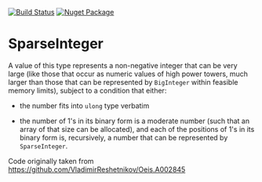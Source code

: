[![Build Status](https://dev.azure.com/stefurishin/SparseInteger/_apis/build/status/SparseInteger-CI?branchName=master)](https://dev.azure.com/stefurishin/SparseInteger/_build/latest?definitionId=2&branchName=master) [![Nuget Package](https://img.shields.io/nuget/v/SparseInteger.svg)](https://www.nuget.org/packages/SparseInteger/)



# SparseInteger

A value of this type represents a non-negative integer that can be very large (like those that occur as
numeric values of high power towers, much larger than those that can be represented by `BigInteger`
within feasible memory limits), subject to a condition that either:

- the number fits into `ulong` type verbatim

- the number of 1's in its binary form is a moderate number (such that an array of that size can be allocated), and each of the positions of 1's in its binary form is, recursively, a number that can be represented
by `SparseInteger`.

Code originally taken from https://github.com/VladimirReshetnikov/Oeis.A002845
